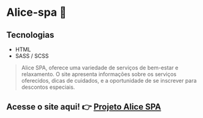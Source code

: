 # Alice-spa 🫧

## Tecnologias
* HTML
* SASS / SCSS

> Alice SPA, oferece uma variedade de serviços de bem-estar e relaxamento.
O site apresenta informações sobre os serviços oferecidos, dicas de cuidados, e a oportunidade de se inscrever para descontos especiais.

## Acesse o site aqui! :point_right: [Projeto Alice SPA](alice-spa-gcbruna.vercel.app)
